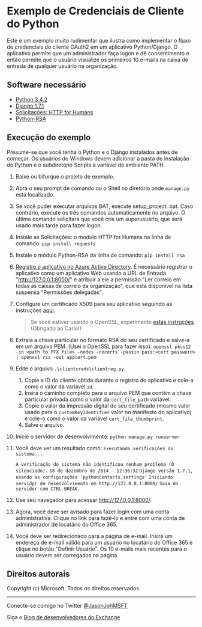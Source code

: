 # Exemplo de Credenciais de Cliente do Python #

Este é um exemplo muito rudimentar que ilustra como implementar o fluxo de credenciais do cliente OAuth2 em um aplicativo Python/Django. O aplicativo permite que um administrador faça logon e dê consentimento e então permite que o usuário visualize os primeiros 10 e-mails na caixa de entrada de qualquer usuário na organização.

## Software necessário ##

- [Python 3.4.2](https://www.python.org/downloads/)
- [Django 1.7.1](https://docs.djangoproject.com/en/1.7/intro/install/)
- [Solicitações: HTTP for Humans](http://docs.python-requests.org/en/latest/)
- [Python-RSA](http://stuvel.eu/rsa)

## Execução do exemplo ##

Presume-se que você tenha o Python e o Django instalados antes de começar. Os usuários do Windows devem adicionar a pasta de instalação do Python e o subdiretório Scripts à variável de ambiente PATH.

1. Baixe ou bifurque o projeto de exemplo.
1. Abra o seu prompt de comando ou o Shell no diretório onde `manage.py` está localizado.
1. Se você puder executar arquivos BAT, execute setup\_project. bat. Caso contrário, execute os três comandos automaticamente no arquivo. O último comando solicitará que você crie um superusuário, que será usado mais tarde para fazer logon.
1. Instale as Solicitações: o modulo HTTP for Humans na linha de comando: `pip install requests`
1. Instale o módulo Python-RSA da linha de comando: `pip install rsa`
1. [Registre o aplicativo no Azure Active Directory](https://github.com/jasonjoh/office365-azure-guides/blob/master/RegisterAnAppInAzure.md). É necessário registrar o aplicativo como um aplicativo Web usando a URL de Entrada "http://127.0.0.1:8000/" e atribuir a ele a permissão "Ler correio em todas as caixas de correio da organização", que está disponível na lista suspensa "Permissões delegadas".
1. Configure um certificado X509 para seu aplicativo seguindo as instruções [aqui](https://blogs.msdn.microsoft.com/exchangedev/2015/01/21/building-daemon-or-service-apps-with-office-365-mail-calendar-and-contacts-apis-oauth2-client-credential-flow/).
    > Se você estiver usando o OpenSSL, experimente [estas instruções](https://gist.github.com/carlopires/de085999dc69a13efe60). (Obrigado ao Carlo!)
1. Extraia a chave particular no formato RSA do seu certificado e salve-a em um arquivo PEM. (Usei o OpenSSL para fazer isso).
`openssl pkcs12 -in <path to PFX file> -nodes -nocerts -passin pass:<cert password> | openssl rsa -out appcert.pem`
1. Edite o arquivo `.\clientcreds\clientreg.py`. 
	1. Copie a ID do cliente obtida durante o registro do aplicativo e cole-a como o valor da variável `id`. 
	1. Insira o caminho completo para o arquivo PEM que contém a chave particular privada como o valor da `cert_file_path` variável.
	1. Copie o valor da impressão digital do seu certificado (mesmo valor usado para o `customKeyIdentifier` valor no manifesto do aplicativo) e cole-o como o valor da variável `cert_file_thumbprint`.
	1. Salve o arquivo.
1. Inicie o servidor de desenvolvimento: `python manage.py runserver`
1. Você deve ver um resultado como:
`Executando verificações do sistema...`
    
    `A verificação do sistema não identificou nenhum problema (0 silenciado).`
	`18 de dezembro de 2014 - 12:36:32`
	`Django versão 1.7.1, usando as configurações 'pythoncontacts.settings'`
	`Iniciando servidpr de desenvolvimento em http://127.0.0.1:8000/`
	`Saia do servidor com CTRL-BREAK.`
1. Use seu navegador para acessar http://127.0.0.1:8000/.
1. Agora, você deve ser avisado para fazer login com uma conta administrativa. Clique no link para fazê-lo e entre com uma conta de administrador de locatário do Office 365.
2. Você deve ser redirecionado para a página de e-mail. Insira um endereço de e-mail válido para um usuário no locatário do Office 365 e clique no botão "Definir Usuário". Os 10 e-mails mais recentes para o usuário devem ser carregados na página.

## Direitos autorais ##

Copyright (c) Microsoft. Todos os direitos reservados.

----------
Conecte-se comigo no Twitter [@JasonJohMSFT](https://twitter.com/JasonJohMSFT)

Siga o [Blog de desenvolvedores do Exchange](http://blogs.msdn.com/b/exchangedev/)
